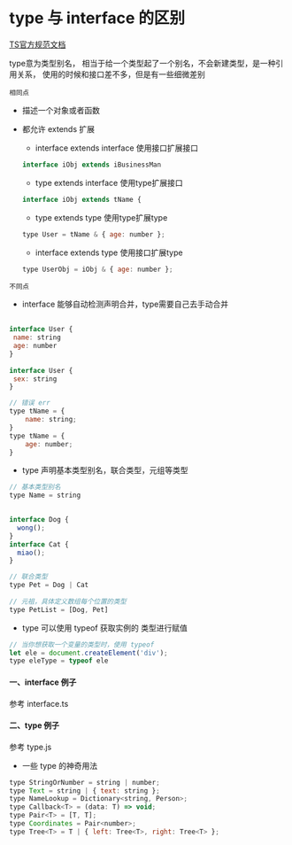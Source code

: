 # type 与 interface 的区别


[TS官方规范文档](https://github.com/Microsoft/TypeScript/blob/master/doc/spec.md "TS官方规范文档")



type意为类型别名，
相当于给一个类型起了一个别名，不会新建类型，是一种引用关系，
使用的时候和接口差不多，但是有一些细微差别


`相同点`

+ 描述一个对象或者函数
+ 都允许 extends 扩展
    + interface extends interface  使用接口扩展接口

    ```js
    interface iObj extends iBusinessMan
    ```

    + type extends interface 使用type扩展接口
    
    ```js
    interface iObj extends tName {
    ```


    + type extends type 使用type扩展type

    ```js
    type User = tName & { age: number };
    ```


    + interface extends type 使用接口扩展type

    ```js
    type UserObj = iObj & { age: number };
    ```


`不同点`
 
+ interface 能够自动检测声明合并，type需要自己去手动合并

```js
 
interface User {
 name: string
 age: number
}
 
interface User {
 sex: string
}
```

```js
// 错误 err
type tName = {
    name: string;
}
type tName = {
    age: number;
}

```

+ type 声明基本类型别名，联合类型，元组等类型
```js
// 基本类型别名
type Name = string
 

interface Dog {
  wong();
}
interface Cat {
  miao();
}

// 联合类型
type Pet = Dog | Cat
 
// 元祖，具体定义数组每个位置的类型
type PetList = [Dog, Pet]

```
+ type 可以使用 typeof 获取实例的 类型进行赋值
```js
// 当你想获取一个变量的类型时，使用 typeof
let ele = document.createElement('div');
type eleType = typeof ele
```

#### 一、interface 例子

参考 interface.ts

#### 二、type 例子

参考 type.js


+ 一些 type 的神奇用法

```js
type StringOrNumber = string | number; 
type Text = string | { text: string }; 
type NameLookup = Dictionary<string, Person>; 
type Callback<T> = (data: T) => void; 
type Pair<T> = [T, T]; 
type Coordinates = Pair<number>; 
type Tree<T> = T | { left: Tree<T>, right: Tree<T> };
```